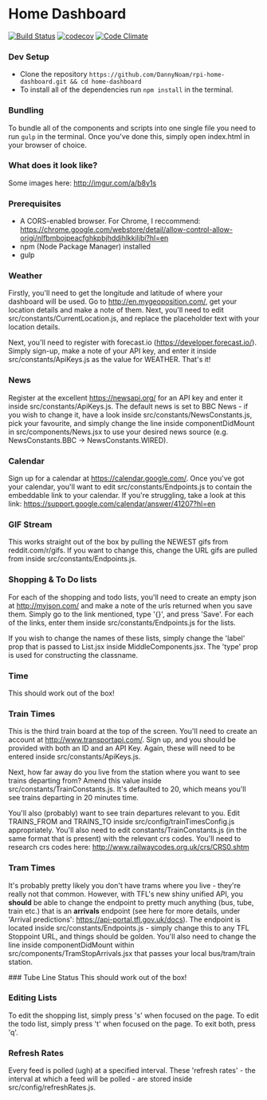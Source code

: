 # Home Dashboard

[![Build Status](https://travis-ci.org/DannyNoam/rpi-home-dashboard.svg?branch=master)](https://travis-ci.org/DannyNoam/rpi-home-dashboard)
[![codecov](https://codecov.io/gh/DannyNoam/rpi-home-dashboard/branch/master/graph/badge.svg)](https://codecov.io/gh/DannyNoam/rpi-home-dashboard)
[![Code Climate](https://codeclimate.com/github/DannyNoam/rpi-home-dashboard/badges/gpa.svg)](https://codeclimate.com/github/DannyNoam/rpi-home-dashboard)

### Dev Setup
- Clone the repository `https://github.com/DannyNoam/rpi-home-dashboard.git && cd home-dashboard`
- To install all of the dependencies run `npm install` in the terminal.

### Bundling
To bundle all of the components and scripts into one single file you need to run `gulp` in the terminal. Once you've done this, simply open index.html in your browser of choice.

### What does it look like?
Some images here: http://imgur.com/a/b8y1s

### Prerequisites
- A CORS-enabled browser. For Chrome, I reccommend: https://chrome.google.com/webstore/detail/allow-control-allow-origi/nlfbmbojpeacfghkpbjhddihlkkiljbi?hl=en
- npm (Node Package Manager) installed
- gulp

### Weather
Firstly, you'll need to get the longitude and latitude of where your dashboard will be used. Go to http://en.mygeoposition.com/, get your location details and make a note of them. Next, you'll need to edit src/constants/CurrentLocation.js, and replace the placeholder text with your location details.

Next, you'll need to register with forecast.io (https://developer.forecast.io/). Simply sign-up, make a note of your API key, and enter it inside src/constants/ApiKeys.js as the value for WEATHER. That's it!

### News
Register at the excellent https://newsapi.org/ for an API key and enter it inside src/constants/ApiKeys.js. The default news is set to BBC News - if you wish to change it, have a look inside src/constants/NewsConstants.js, pick your favourite, and simply change the line inside componentDidMount in src/components/News.jsx to use your desired news source (e.g. NewsConstants.BBC -> NewsConstants.WIRED).

### Calendar
Sign up for a calendar at https://calendar.google.com/. Once you've got your calendar, you'll want to edit src/constants/Endpoints.js to contain the embeddable link to your calendar. If you're struggling, take a look at this link: https://support.google.com/calendar/answer/41207?hl=en

### GIF Stream
This works straight out of the box by pulling the NEWEST gifs from reddit.com/r/gifs. If you want to change this, change the URL gifs are pulled from inside src/constants/Endpoints.js.

### Shopping & To Do lists
For each of the shopping and todo lists, you'll need to create an empty json at http://myjson.com/ and make a note of the urls returned when you save them. Simply go to the link mentioned, type '{}', and press 'Save'. For each of the links, enter them inside src/constants/Endpoints.js for the lists.

If you wish to change the names of these lists, simply change the 'label' prop that is passed to List.jsx inside MiddleComponents.jsx. The 'type' prop is used for constructing the classname.

### Time
This should work out of the box!

### Train Times
This is the third train board at the top of the screen. You'll need to create an account at http://www.transportapi.com/. Sign up, and you should be provided with both an ID and an API Key. Again, these will need to be entered inside src/constants/ApiKeys.js.

Next, how far away do you live from the station where you want to see trains departing from? Amend this value inside src/constants/TrainConstants.js. It's defaulted to 20, which means you'll see trains departing in 20 minutes time.

You'll also (probably) want to see train departures relevant to you. Edit TRAINS_FROM and TRAINS_TO inside src/config/trainTimesConfig.js appropriately. You'll also need to edit constants/TrainConstants.js (in the same format that is present) with the relevant crs codes. You'll need to research crs codes here: http://www.railwaycodes.org.uk/crs/CRS0.shtm

### Tram Times
It's probably pretty likely you don't have trams where you live - they're really not that common. However, with TFL's new shiny unified API, you **should** be able to change the endpoint to pretty much anything (bus, tube, train etc.) that is an **arrivals** endpoint (see here for more details, under 'Arrival predictions': https://api-portal.tfl.gov.uk/docs). The endpoint is located inside src/constants/Endpoints.js - simply change this to any TFL Stoppoint URL, and things should be golden. You'll also need to change the line inside componentDidMount within src/components/TramStopArrivals.jsx that passes your local bus/tram/train station.

### Tube Line Status
This should work out of the box!

### Editing Lists
To edit the shopping list, simply press 's' when focused on the page.
To edit the todo list, simply press 't' when focused on the page.
To exit both, press 'q'.

### Refresh Rates
Every feed is polled (ugh) at a specified interval. These 'refresh rates' - the interval at which a feed will be polled - are stored inside src/config/refreshRates.js.

